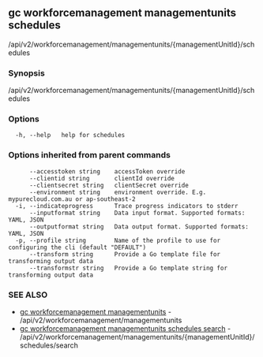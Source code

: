 ## gc workforcemanagement managementunits schedules

/api/v2/workforcemanagement/managementunits/{managementUnitId}/schedules

### Synopsis

/api/v2/workforcemanagement/managementunits/{managementUnitId}/schedules

### Options

```
  -h, --help   help for schedules
```

### Options inherited from parent commands

```
      --accesstoken string    accessToken override
      --clientid string       clientId override
      --clientsecret string   clientSecret override
      --environment string    environment override. E.g. mypurecloud.com.au or ap-southeast-2
  -i, --indicateprogress      Trace progress indicators to stderr
      --inputformat string    Data input format. Supported formats: YAML, JSON
      --outputformat string   Data output format. Supported formats: YAML, JSON
  -p, --profile string        Name of the profile to use for configuring the cli (default "DEFAULT")
      --transform string      Provide a Go template file for transforming output data
      --transformstr string   Provide a Go template string for transforming output data
```

### SEE ALSO

* [gc workforcemanagement managementunits](gc_workforcemanagement_managementunits.html)	 - /api/v2/workforcemanagement/managementunits
* [gc workforcemanagement managementunits schedules search](gc_workforcemanagement_managementunits_schedules_search.html)	 - /api/v2/workforcemanagement/managementunits/{managementUnitId}/schedules/search


